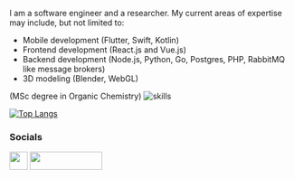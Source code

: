 I am a software engineer and a researcher. My current areas of expertise may include, but not limited to:
* Mobile development (Flutter, Swift, Kotlin)
* Frontend development (React.js and Vue.js)
* Backend development (Node.js, Python, Go, Postgres, PHP, RabbitMQ like message brokers)
* 3D modeling (Blender, WebGL)

(MSc degree in Organic Chemistry)
![skills](https://skillicons.dev/icons?i=swift,androidstudio,flutter,kotlin,react,vuejs,docker,fastapi,git,github,linux,nginx,php,py,nodejs,sqlite,selenium,vim,vscode,vite,ts)

[![Top Langs](https://github-readme-stats.vercel.app/api/top-langs/?username=gubnota&layout=donut-vertical&langs_count=8&hide=html,css,javascript,hack,shell,ruby)](https://github.com/anuraghazra/github-readme-stats)

### Socials

<p align="left">
<a href="https://t.me/gubnota" target="_blank" rel="noreferrer"><img src="https://upload.wikimedia.org/wikipedia/commons/thumb/8/83/Telegram_2019_Logo.svg/1024px-Telegram_2019_Logo.svg.png" width="32" height="32" /></a>
<a href="https://kaggle.com/larrymoore" target="_blank" rel="noreferrer"> <img src="https://kaggle.com/static/images/site-logo.svg" width="128" height="32"  /> </a>
</p>
